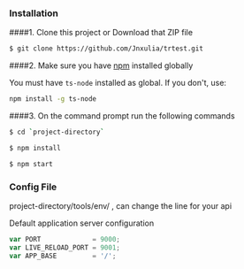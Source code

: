 ### Installation
####1. Clone this project or Download that ZIP file

```sh
$ git clone https://github.com/Jnxulia/trtest.git
```

####2.  Make sure you have [npm](https://www.npmjs.org/) installed globally

You must have `ts-node` installed as global. If you don't, use:

```bash
npm install -g ts-node
```

####3. On the command prompt run the following commands

```sh
$ cd `project-directory`
```

```sh
$ npm install 
```

```sh
$ npm start
```

### Config File  
project-directory/tools/env/ , can change the line for your api



Default application server configuration

```javascript
var PORT             = 9000;
var LIVE_RELOAD_PORT = 9001;
var APP_BASE         = '/';
```
